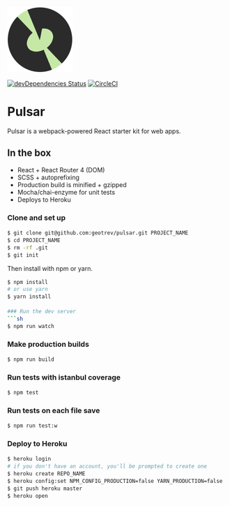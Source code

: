 ![Undernet](github-icon.png?raw=true)

[![devDependencies Status](https://david-dm.org/geotrev/pulsar/dev-status.svg)](https://david-dm.org/geotrev/pulsar) [![CircleCI](https://circleci.com/gh/geotrev/pulsar/tree/master.svg?style=svg)](https://circleci.com/gh/geotrev/pulsar/tree/master)

# Pulsar
Pulsar is a webpack-powered React starter kit for web apps.

## In the box
- React + React Router 4 (DOM)
- SCSS + autoprefixing
- Production build is minified + gzipped
- Mocha/chai-enzyme for unit tests
- Deploys to Heroku

### Clone and set up
```sh
$ git clone git@github.com:geotrev/pulsar.git PROJECT_NAME
$ cd PROJECT_NAME
$ rm -rf .git
$ git init
```

Then install with npm or yarn.
```sh
$ npm install
# or use yarn
$ yarn install

### Run the dev server
```sh
$ npm run watch
```

### Make production builds
```sh
$ npm run build
```

### Run tests with istanbul coverage
```sh
$ npm test
```

### Run tests on each file save
```sh
$ npm run test:w
```

### Deploy to Heroku
```sh
$ heroku login
# if you don't have an account, you'll be prompted to create one
$ heroku create REPO_NAME
$ heroku config:set NPM_CONFIG_PRODUCTION=false YARN_PRODUCTION=false
$ git push heroku master
$ heroku open
```
